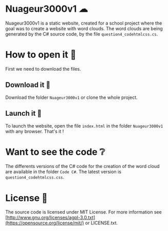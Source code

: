 # Nuageur3000v1 ☁

Nuageur3000v1 is a static website, created for a school project where the goal was to create a website with word clouds.
The word clouds are being generated by the C# source code, by the file `question4_codehtmlcss.cs`.

# How to open it 🤔

First we need to download the files.

## Download it 💾

Download the folder `Nuageur3000v1` or clone the whole project.

## Launch it 🚀

To launch the website, open the file `index.html` in the folder `Nuageur3000v1` with any browser.
That's it !

# Want to see the code ❔

The differents versions of the C# code for the creation of the word cloud are available in the folder `Code C#`.
The latest version is `question4_codehtmlcss.css`.

# License 📜
The source code is licensed under MIT License. For more information see [http://www.gnu.org/licenses/agpl-3.0.txt](https://opensource.org/license/mit/) or LICENSE.txt.
